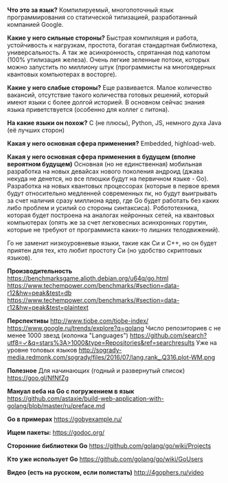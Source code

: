**Что это за язык?**
Компилируемый, многопоточный язык программирования со статической типизацией, разработанный компанией Google.

**Какие у него сильные стороны?**
Быстрая компиляция и работа, устойчивость к нагрузкам, простота, богатая стандартная библиотека, универсальность.
А так же асинхронность, спрятанная под капотом (100% утилизация железа). Очень легкие зеленные потоки, которых можно запустить по миллиону штук (программисты на многоядерных квантовых компьютерах в восторге).

**Какие у него слабые стороны?**
Еще развивается. Малое количество вакансий, отсутствие такого количества готовых решений, который имеют языки с более долгой историей.
В основном сейчас знания языка приветствуется (особенно для коллег с питона).

**На какие языки он похож?**
C (не плюсы), Python, JS, немного духа Java (её лучших сторон)

**Какая у него основная сфера применения?**
Embedded, highload-web.

**Какая у него основная сфера применения в будущем (вполне вероятном будущем)**
Основная (но не единственная) мобильная разработка на новых девайсах нового поколения андроид (джава некуда не денется, но все плюшки будут на первичном языке - Go).
Разработка на новых квантовых процессорах (которые в первое время будут относительно медленней современных пк, но будут выигрывать за счет наличия сразу миллиона ядер, где Go будет работать без каких либо проблем и усилий со стороны синтаксиса).
Робототехника, которая будет построена на аналогах нейронных сетей, на квантовых компьютерах (опять же за счет легковесных асинхронных горутин, которые не требуют от программиста каких-то лишних телодвижений).

Го не заменит низкоуровневые языки, такие как Си и С++, но он будет приятен для тех, кто любит простоту Си (но удобство скриптовых языков).

**Производительность**
https://benchmarksgame.alioth.debian.org/u64q/go.html
https://www.techempower.com/benchmarks/#section=data-r12&hw=peak&test=db
https://www.techempower.com/benchmarks/#section=data-r12&hw=peak&test=plaintext

**Перспективы**
http://www.tiobe.com/tiobe-index/
https://www.google.ru/trends/explore?q=golang
Число репозиториев с не менее 1000 звезд (колонка "Languages")
https://github.com/search?utf8=✓&q=stars%3A>1000&type=Repositories&ref=searchresults
Уже на уровне топовых языков
http://sogrady-media.redmonk.com/sogrady/files/2016/07/lang.rank_.Q316.plot-WM.png


**Полезное**
Для начинающих (годный и развернутый список)
https://goo.gl/NfNfZg

**Мануал веба на Go с погружением в язык**
https://github.com/astaxie/build-web-application-with-golang/blob/master/ru/preface.md

**Go в примерах**
https://gobyexample.ru/

**Ищем пакеты:**
https://godoc.org/

**Сторонние библиотеки Go**
https://github.com/golang/go/wiki/Projects

**Кто уже использует Go**
https://github.com/golang/go/wiki/GoUsers

**Видео (есть на русском, если полистать)**
http://4gophers.ru/video
